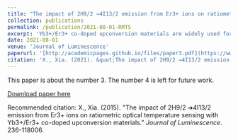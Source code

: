 ```yaml
---
title: "The impact of 2H9/2 ➔4I13/2 emission from Er3+ ions on ratiometric optical temperature sensing with Yb3+/Er3+ co-doped upconversion materials"
collection: publications
permalink: /publication/2021-08-01-RMTS
excerpt: 'Yb3+/Er3+ co-doped upconversion materials are widely used for luminescence intensity ratio (LIR) thermometry, where the relative intensity ratio of the green luminescence transitions (2H11/2 → 4I15/2 and 4S3/2 → 4I15/2) of Er3+ dopant ions changes with temperature. In this work we report on the impact of an additional transition from the 2H9/2 level to the intermediate 4I13/2 level, which overlaps with the green luminescence normally used for LIR thermometry. The 2H9/2 → 4I13/2 emission overlaps extensively with the 4S3/2 → 4I15/2 emission and is more sensitive to pump power. The wavelength intervals used to integrate both 2H11/2 → 4I15/2 and 4S3/2 → 4I15/2 luminescence need be selected carefully in order to achieve accurate temperature readouts.'
date: 2021-08-01
venue: 'Journal of Luminescence'
paperurl: '[http://academicpages.github.io/files/paper3.pdf](https://www.sciencedirect.com/science/article/abs/pii/S0022231321001228?via%3Dihub)'
citation: 'X., Xia. (2021). &quot;The impact of 2H9/2 ➔4I13/2 emission from Er3+ ions on ratiometric optical temperature sensing with Yb3+/Er3+ co-doped upconversion materials.&quot; <i>Journal of Luminescence</i>. 236-118006.'
---
```

This paper is about the number 3. The number 4 is left for future work.

[Download paper here](http://academicpages.github.io/files/paper3.pdf)

Recommended citation: X., Xia. (2015). "The impact of 2H9/2 ➔4I13/2 emission from Er3+ ions on ratiometric optical temperature sensing with Yb3+/Er3+ co-doped upconversion materials." <i>Journal of Luminescence</i>. 236-118006.
